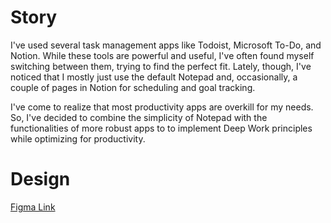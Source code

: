 # Story

I've used several task management apps like Todoist, Microsoft To-Do, and Notion. While these tools are powerful and useful, I've often found myself switching between them, trying to find the perfect fit. Lately, though, I've noticed that I mostly just use the default Notepad and, occasionally, a couple of pages in Notion for scheduling and goal tracking.

I've come to realize that most productivity apps are overkill for my needs. So, I've decided to combine the simplicity of Notepad with the functionalities of more robust apps to to implement Deep Work principles while optimizing for productivity.

# Design

[Figma Link](https://www.figma.com/design/9MfQi7XuNDxO0nEGCAnUtw/Untitled?node-id=0-1&t=vxlQaBnnFhC9PodC-1)


